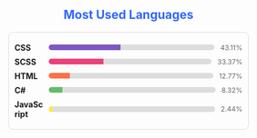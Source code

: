 
<div align="center">
    <h2 style="color: #3366ff;">Most Used Languages</h2>
</div>

<div style="width: 100%; max-width: 400px; margin: auto; padding: 10px; border: 1px solid #ddd; border-radius: 8px;">
    
  <div style="display: flex; align-items: center; margin: 8px 0;">
      <span style="width: 50px; font-weight: bold;">CSS</span>
      <div style="flex: 1; background-color: #ddd; border-radius: 5px; overflow: hidden; height: 10px; margin-left: 10px;">
          <div style="width: 43.11%; background-color: #7e57c2; height: 100%;"></div>
      </div>
      <span style="margin-left: 10px; font-size: 12px; color: #666;">43.11%</span>
  </div>
  
  <div style="display: flex; align-items: center; margin: 8px 0;">
      <span style="width: 50px; font-weight: bold;">SCSS</span>
      <div style="flex: 1; background-color: #ddd; border-radius: 5px; overflow: hidden; height: 10px; margin-left: 10px;">
          <div style="width: 33.37%; background-color: #ec407a; height: 100%;"></div>
      </div>
      <span style="margin-left: 10px; font-size: 12px; color: #666;">33.37%</span>
  </div>
  
  <div style="display: flex; align-items: center; margin: 8px 0;">
      <span style="width: 50px; font-weight: bold;">HTML</span>
      <div style="flex: 1; background-color: #ddd; border-radius: 5px; overflow: hidden; height: 10px; margin-left: 10px;">
          <div style="width: 12.77%; background-color: #ff7043; height: 100%;"></div>
      </div>
      <span style="margin-left: 10px; font-size: 12px; color: #666;">12.77%</span>
  </div>
  
  <div style="display: flex; align-items: center; margin: 8px 0;">
      <span style="width: 50px; font-weight: bold;">C#</span>
      <div style="flex: 1; background-color: #ddd; border-radius: 5px; overflow: hidden; height: 10px; margin-left: 10px;">
          <div style="width: 8.32%; background-color: #66bb6a; height: 100%;"></div>
      </div>
      <span style="margin-left: 10px; font-size: 12px; color: #666;">8.32%</span>
  </div>
  
  <div style="display: flex; align-items: center; margin: 8px 0;">
      <span style="width: 50px; font-weight: bold;">JavaScript</span>
      <div style="flex: 1; background-color: #ddd; border-radius: 5px; overflow: hidden; height: 10px; margin-left: 10px;">
          <div style="width: 2.44%; background-color: #ffeb3b; height: 100%;"></div>
      </div>
      <span style="margin-left: 10px; font-size: 12px; color: #666;">2.44%</span>
  </div>
  
</div>
